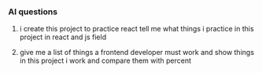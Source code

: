 ### AI questions

1. i create this project to practice react tell me what things i practice in this project in react and js field

2. give me a list of things a frontend developer must work and show things in this project i work and compare them with percent
